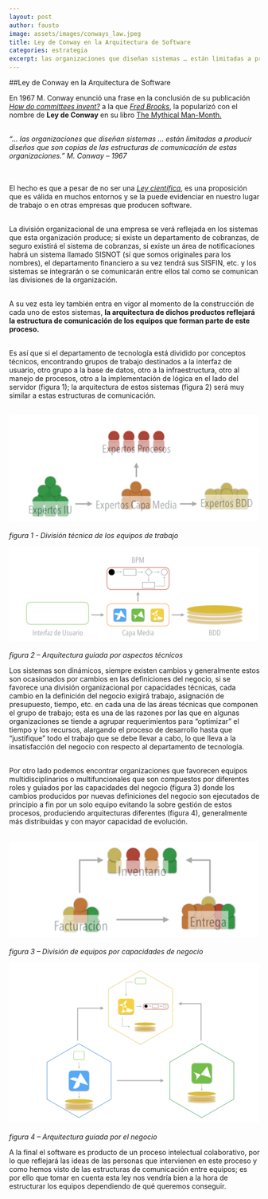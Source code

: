 ```yaml
---
layout: post
author: fausto
image: assets/images/conways_law.jpeg
title: Ley de Conway en la Arquitectura de Software
categories: estrategia
excerpt: las organizaciones que diseñan sistemas … están limitadas a producir diseños que son copias de las estructuras de comunicación de estas organizaciones.
---
```

##Ley de Conway en la Arquitectura de Software

En 1967 M. Conway enunció una frase en la conclusión de su publicación [*How do committees invent?*](http://http://www.melconway.com/Home/Committees_Paper.html) a la que [*Fred Brooks*](http://https://en.wikipedia.org/wiki/Fred_Brooks), la popularizó con el nombre de **Ley de Conway** en su libro [The Mythical Man-Month.](htthttps://en.wikipedia.org/wiki/The_Mythical_Man-Monthp://) <br/>
<br/>

*“… las organizaciones que diseñan sistemas … están limitadas a producir diseños que son copias de las estructuras de comunicación de estas organizaciones.” M. Conway – 1967*<br/>
<br/>
<br/>

El hecho es que a pesar de no ser una [*Ley científica*](http://https://es.wikipedia.org/wiki/Ley_cient%C3%ADfica), es una proposición que es válida en muchos entornos y se la puede evidenciar en nuestro lugar de trabajo o en otras empresas que producen software.<br/>
<br/>

La división organizacional de una empresa se verá reflejada en los sistemas que esta organización produce; si existe un departamento de cobranzas, de seguro existirá el sistema de cobranzas, si existe un área de notificaciones habrá un sistema llamado SISNOT (sí que somos originales para los nombres), el departamento financiero a su vez tendrá sus SISFIN, etc. y los sistemas se integrarán o se comunicarán entre ellos tal como se comunican las divisiones de la organización.<br/>
<br/>

A su vez esta ley también entra en vigor al momento de la construcción de cada uno de estos sistemas, **la arquitectura de dichos productos reflejará la estructura de comunicación de los equipos que forman parte de este proceso.**<br/>
<br/>

Es así que si el departamento de tecnología está dividido por conceptos técnicos, encontrando grupos de trabajo destinados a la interfaz de usuario, otro grupo a la base de datos, otro a la infraestructura, otro al manejo de procesos, otro a la implementación de lógica en el lado del servidor (figura 1); la arquitectura de estos sistemas (figura 2) será muy similar a estas estructuras de comunicación.<br/>
<br/>

![División Técnica de los equipos detrabajo](/assets/images/divisiontecnicaequipos.jpg)<br/>
<br/>
*figura 1 - División técnica de los equipos de trabajo*

![Arquitectura guiada por aspectos técnicos](/assets/images/Arquitecturaguiadaaspectostecnicos.jpg)<br/>
<br/>
*figura 2 – Arquitectura guiada por aspectos técnicos*

Los sistemas son dinámicos, siempre existen cambios y generalmente estos son ocasionados por cambios en las definiciones del negocio, si se favorece una división organizacional por capacidades técnicas, cada cambio en la definición del negocio exigirá trabajo, asignación de presupuesto, tiempo, etc. en cada una de las áreas técnicas que componen el grupo de trabajo; esta es una de las razones por las que en algunas organizaciones se tiende a agrupar requerimientos para “optimizar” el tiempo y los recursos, alargando el proceso de desarrollo hasta que “justifique” todo el trabajo que se debe llevar a cabo, lo que lleva a la insatisfacción del negocio con respecto al departamento de tecnología.<br/>
<br/>

Por otro lado podemos encontrar organizaciones que favorecen equipos multidisciplinarios o multifuncionales que son compuestos por diferentes roles y guiados por las capacidades del negocio (figura 3) donde los cambios producidos por nuevas definiciones del negocio son ejecutados de principio a fin por un solo equipo evitando la sobre gestión de estos procesos, produciendo arquitecturas diferentes (figura 4), generalmente más distribuidas y con mayor capacidad de evolución.<br/>
<br/>

![División de equipos por capacidades de negocio](/assets/images/Divisionequiposcapacidadesnegocio.jpg)<br/>
<br/>
*figura 3 – División de equipos por capacidades de negocio*

![Arquitectura guiada por el negocio](/assets/images/Arquitecturaguiadanegocio.jpg)<br/>
<br/>
*figura 4 – Arquitectura guiada por el negocio*

A la final el software es producto de un proceso intelectual colaborativo, por lo que reflejará las ideas de las personas que intervienen en este proceso y como hemos visto de las estructuras de comunicación entre equipos; es por ello que tomar en cuenta esta ley nos vendría bien a la hora de estructurar los equipos dependiendo de qué queremos conseguir.<br/>
<br/>

